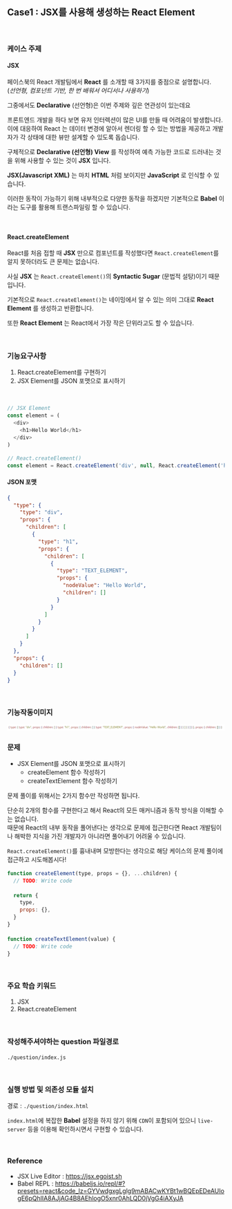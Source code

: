 ## Case1 : JSX를 사용해 생성하는 React Element

<br>

### 케이스 주제

#### JSX

페이스북의 React 개발팀에서 **React** 를 소개할 때 3가지를 중점으로 설명합니다.<br>
(_선언형, 컴포넌트 기반, 한 번 배워서 어디서나 사용하기_)

그중에서도 **Declarative** (선언형)은 이번 주제와 깊은 연관성이 있는데요

프론트엔드 개발을 하다 보면 유저 인터렉션이 많은 UI를 만들 때 어려움이 발생합니다.  
이에 대응하여 React 는 데이터 변경에 알아서 렌더링 할 수 있는 방법을 제공하고 개발자가 각 상태에 대한 뷰만 설계할 수 있도록 돕습니다.

구체적으로 **Declarative (선언형) View** 를 작성하여 예측 가능한 코드로 드러내는 것을 위해 사용할 수 있는 것이 **JSX** 입니다.

**JSX(Javascript XML)** 는 마치 **HTML** 처럼 보이지만 **JavaScript** 로 인식할 수 있습니다.

이러한 동작이 가능하기 위해 내부적으로 다양한 동작을 하겠지만 기본적으로 **Babel** 이라는 도구를 활용해 트랜스파일링 할 수 있습니다.

<br>

#### React.createElement

React를 처음 접할 때 **JSX** 만으로 컴포넌트를 작성했다면 `React.createElement`를 알지 못하더라도 큰 문제는 없습니다.

사실 **JSX** 는 `React.createElement()`의 **Syntactic Sugar** (문법적 설탕)이기 때문입니다.

기본적으로 `React.createElement()`는 네이밍에서 알 수 있는 의미 그대로 **React Element** 를 생성하고 반환합니다.

또한 **React Element** 는 React에서 가장 작은 단위라고도 할 수 있습니다.

<br>

### 기능요구사항

1. React.createElement를 구현하기
2. JSX Element를 JSON 포맷으로 표시하기

<br>

```js
// JSX Element
const element = (
  <div>
    <h1>Hello World</h1>
  </div>
)
```

```js
// React.createElement()
const element = React.createElement('div', null, React.createElement('h1', null, 'Hello World'))
```

#### JSON 포맷

```json
{
  "type": {
    "type": "div",
    "props": {
      "children": [
        {
          "type": "h1",
          "props": {
            "children": [
              {
                "type": "TEXT_ELEMENT",
                "props": {
                  "nodeValue": "Hello World",
                  "children": []
                }
              }
            ]
          }
        }
      ]
    }
  },
  "props": {
    "children": []
  }
}
```

<br>

### 기능작동이미지

![example](./example.png)
<br>

### 문제

- JSX Element를 JSON 포맷으로 표시하기
  - createElement 함수 작성하기
  - createTextElement 함수 작성하기

문제 풀이를 위해서는 2가지 함수만 작성하면 됩니다.

단순히 2개의 함수를 구현한다고 해서 React의 모든 매커니즘과 동작 방식을 이해할 수는 없습니다.  
때문에 React의 내부 동작을 풀어낸다는 생각으로 문제에 접근한다면
React 개발팀이나 해박한 지식을 가진 개발자가 아니라면 풀어내기 어려울 수 있습니다.

`React.createElement()`를 흉내내며 모방한다는 생각으로 해당 케이스의 문제 풀이에 접근하고 시도해봅시다!

```js
function createElement(type, props = {}, ...children) {
  // TODO: Write code

  return {
    type,
    props: {},
  }
}

function createTextElement(value) {
  // TODO: Write code
}
```

<br>

### 주요 학습 키워드

1. JSX
2. React.createElement

<br>

### 작성해주셔야하는 question 파일경로

`./question/index.js`

<br>

### 실행 방법 및 의존성 모듈 설치

경로 : `./question/index.html`

`index.html`에 복잡한 **Babel** 설정을 하지 않기 위해 `CDN`이 포함되어 있으니
`live-server` 등을 이용해 확인하시면서 구현할 수 있습니다.

<br>

### Reference

- JSX Live Editor : https://jsx.egoist.sh
- Babel REPL : https://babeljs.io/repl/#?presets=react&code_lz=GYVwdgxgLglg9mABACwKYBt1wBQEpEDeAUIogE6pQhlIA8AJjAG4B8AEhlogO5xnr0AhLQD0jVgG4iAXyJA
